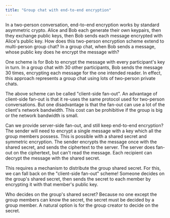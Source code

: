 ```yaml
---
title: "Group chat with end-to-end encryption"
---
```


In a two-person conversation,
end-to-end encryption works
by standard asymmetric crypto.
Alice and Bob each generate their own keypairs,
then they exchange public keys,
then Bob sends each message encrypted with Alice's public key.
How does this two-person encryption scheme extend to multi-person group chat?
In a group chat, when Bob sends a message,
whose public key does he encrypt the message with?

One scheme is for Bob to encrypt the message with every participant's key in turn.
In a group chat with 30 other participants,
Bob sends the message 30 times,
encrypting each message for the one intended reader.
In effect, this approach represents a group chat
using lots of two-person private chats.

The above scheme can be called "client-side fan-out".
An advantage of client-side fan-out is that
it re-uses the same protocol used for two-person conversations.
But one disadvantage is that
the fan-out can use a lot of the client's network bandwidth.
This cost can be prohibitive if the group is big or the network bandwidth is small.

Can we provide server-side fan-out, and still keep end-to-end encryption?
The sender will need to encrypt a single message
with a key which all the group members possess.
This is possible with a shared secret and symmetric encryption.
The sender encrypts the message once with the shared secret,
and sends the ciphertext to the server.
The server does fan-out on the ciphertext, but can't read the message.
Each recipient can decrypt the message with the shared secret.

This requires a mechanism to distribute the group shared secret.
For this, we can fall back on the "client-side fan-out" scheme!
Someone decides on the group's shared secret,
then sends the secret to each member
by encrypting it with that member's public key.

Who decides on the group's shared secret?
Because no one except the group members can know the secret,
the secret must be decided by a group member.
A natural option is for the group creator to decide on the secret.
